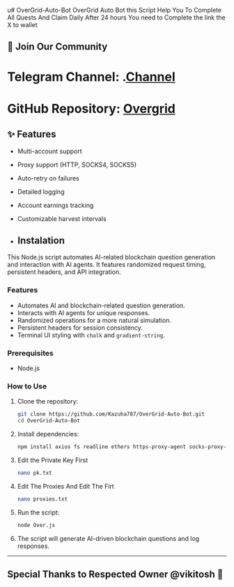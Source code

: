 u# OverGrid-Auto-Bot
OverGrid Auto Bot this Script Help You To Complete All Quests And Claim Daily After 24 hours You need to Complete the link the X to wallet

## 📢 Join Our Community

# Telegram Channel: .[Channel](https://t.me/Offical_Im_kazuha)
# GitHub Repository: [Overgrid](https://github.com/Kazuha787/OverGrid-Auto-Bot.git)

## ✨ Features
- Multi-account support
- Proxy support (HTTP, SOCKS4, SOCKS5)
- Auto-retry on failures
- Detailed logging
- Account earnings tracking
- Customizable harvest intervals

- ## Instalation
This Node.js script automates AI-related blockchain question generation and interaction with AI agents. It features randomized request timing, persistent headers, and API integration.

### Features
- Automates AI and blockchain-related question generation.
- Interacts with AI agents for unique responses.
- Randomized operations for a more natural simulation.
- Persistent headers for session consistency.
- Terminal UI styling with `chalk` and `gradient-string`.

### Prerequisites
- Node.js

### How to Use
1. Clone the repository:
   ```sh
   git clone https://github.com/Kazuha787/OverGrid-Auto-Bot.git
   cd OverGrid-Auto-Bot
   ```
2. Install dependencies:
   ```sh
   npm install axios fs readline ethers https-proxy-agent socks-proxy-agent
   ```
3. Edit the Private Key First
   ```sh
   nano pk.txt
   ```
4. Edit The Proxies And Edit The Firt
   ```sh
   nano proxies.txt
   ```  

6. Run the script:
   ```sh
   node Over.js
   ```
7. The script will generate AI-driven blockchain questions and log responses.

---
## Special Thanks to Respected Owner @vikitosh 🙏 
